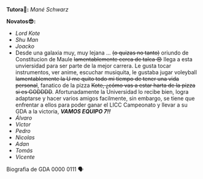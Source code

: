 **Tutora🐼:** _Mané Schwarz_

**Novatos😎:**
- _Lord Kote_
- _Shu Man_
- _Joacko_
- Desde una galaxia muy, muy lejana ... ~~(o quizas no tanto)~~ oriundo de Constitucion de Maule ~~lamentablemente cerca de talca 😞~~ llega a esta unviersidad para ser parte de la mejor carrera. Le gusta tocar instrumentos, ver anime, escuchar musiquita, le gustaba jugar voleyball ~~lamentablemente la U me quito todo mi tiempo de tener una vida personal~~, fanatico de la pizza ~~Kote, ¿cómo vas a estar harta de la pizza si es GODDDD~~. Afortunadamente la Universidad lo recibe bien, logra adaptarse y hacer varios amigos facilmente, sin embargo, se tiene que enfrentar a ellos para poder ganar el LICC Campeonato y llevar a su GDA a la victoria, _**VAMOS EQUIPO 7!!**_
- _Álvaro_
- _Victor_
- _Pedro_
- _Nicolas_
- _Adan_
- _Tomás_
- _Vicente_

Biografia de GDA 0000 0111 🗣️
